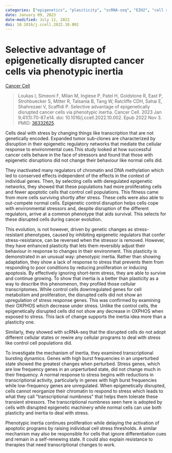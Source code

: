 ```yaml
---
categories: ["epigenetics", "plasiticity", "scRNA-seq", "EZH2", "cell state"]
date: January 09, 2023
date-modified: July 11, 2023
doi: 10.1016/j.ccell.2022.10.002
---
```


# Selective advantage of epigenetically disrupted cancer cells via phenotypic inertia

[Cancer Cell](https://linkinghub.elsevier.com/retrieve/pii/S1535610822004937)

> Loukas I, Simeoni F, Milan M, Inglese P, Patel H, Goldstone R, East P,
> Strohbuecker S, Mitter R, Talsania B, Tang W, Ratcliffe CDH, Sahai E,
> Shahrezaei V, Scaffidi P. Selective advantage of epigenetically disrupted
> cancer cells via phenotypic inertia. Cancer Cell. 2023 Jan 9;41(1):70-87.e14.
> doi: 10.1016/j.ccell.2022.10.002. Epub 2022 Nov 3. PMID:
> [36332625](https://pubmed.ncbi.nlm.nih.gov/36332625).

Cells deal with stress by changing things like transcription that are not
genetically encoded. Expanded tumor sub-clones are characterized by disruption
in their epigenetic regulatory networks that mediate the cellular response to
environmental cues.This study looked at how successful cancer cells behave in
the face of stressors and found that those with epigenetic disruptions did not
change their behaviour like normal cells did.

They inactivated many regulators of chromatin and DNA methylation which led to
conserved effects independent of the effects in the context of individual genes.
Then, by selecting cells with deregulated epigenetic networks, they showed that
these populations had more proliferating cells and fewer apoptotic cells that
control cell populations. This fitness came from more cells surviving shortly
after stress. These cells were also able to out-compete normal cells. Epigenetic
control disruption helps cells cope with environmental stressors and, despite
disruption of the different regulators, arrive at a common phenotype that aids
survival. This selects for these disrupted cells during cancer evolution.

This evolution, is not however, driven by genetic changes as stress-resistant
phenotypes, caused by inhibiting epigenetic regulators that confer
stress-resistance, can be reversed when the stressor is removed. However, they
have enhanced plasticity that lets them reversibly adjust their behaviour in
response to changes in their environment. This plasticity is demonstrated in an
unusual way: phenotypic inertia. Rather than showing adaptation, they show a
lack of response to stress that prevents them from responding to poor conditions
by reducing proliferation or inducing apoptosis. By effectively ignoring
short-term stress, they are able to survive and continue growing. To show that
inertia is a better than plasticity as a way to describe this phenomenon, they
profiled those cellular transcriptomes. While control cells downregulated genes
for cell metabolism and proliferation, the disrupted cells did not show an
upregulation of stress response genes. This was confirmed by examining their
OXPHOS which decrease under stress. Unlike the control cells, the epigenetically
disrupted cells did not show any decrease in OXPHOS when exposed to stress. This
lack of change supports the inertia idea more than a plasticity one.

Similarly, they showed with scRNA-seq that the disrupted cells do not adopt
different cellular states or rewire any cellular programs to deal with stress
like control cell populations did.

To investigate the mechanism of inertia, they examined transcriptional bursting
dynamics. Genes with high burst frequencies in an unperturbed state showed the
greatest changes when perturbed. Stress genes, which are low frequency genes in
an unperturbed state, did not change much in their frequency. A normal response
to stress begins with reductions in transcriptional activity, particularly in genes
with high burst frequencies while low-frequency genes are unregulated. When
epigenetically disrupted, cells cannot reorganize their chromatin to respond to
stress which leads to what they call "transcriptional numbness" that helps them
tolerate these transient stressors. The transcriptional numbness seen here is
adopted by cells with disrupted epigenetic machinery while normal cells can use
both plasticity and inertia to deal with stress.

Phenotypic inertia continues proliferation while delaying the activation of
apoptotic programs by raising individual cell stress thresholds. A similar
mechanism may also be responsible for cells that ignore differentiation cues and
remain in a self-renewing state. It could also explain resistance to therapies
that need transcriptional changes to work.
